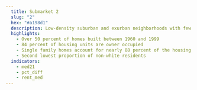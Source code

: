 ```yaml
---
  title: Submarket 2
  slug: "2"
  hex: "#a198d1"
  description: Low-density suburban and exurban neighborhoods with few renters and moderately higher housing prices and incomes
  highlights:
    - Over 50 percent of homes built between 1960 and 1999
    - 84 percent of housing units are owner occupied
    - Single family homes account for nearly 88 percent of the housing stock
    - Second lowest proportion of non-white residents
  indicators:
    - med21
    - pct_diff
    - rent_med
---
```

